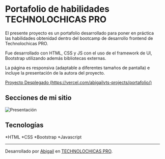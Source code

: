 # Portafolio de habilidades TECHNOLOCHICAS PRO

El presente proyecto es un portafolio desarrollado para poner en práctica las habilidades obtenidad dentro del bootcamp de desarrollo frontend de Technolochicas PRO.

Fue desarrollado con HTML, CSS y JS con el uso de el framework de UI, Bootstrap utilizando además bibliotecas externas.

La página es responsiva (adaptable a diferentes tamaños de pantalla) e incluye la presentación de la autora del proyecto.

[Proyecto Desplegado (https://vercel.com/abigailvts-projects/portafolio/)](https://vercel.com/abigailvts-projects/portafolio)

## Secciones de mi sitio
![Presentación]()

## Tecnologías
*HTML
*CSS
*Bootstrap
*Javascript

---

Desarrollado por [Abigail](abigail.vazquezto@gmail.com) en [TECHNOLOCHICAS PRO](https://tecnolochicas.mx/).
